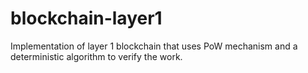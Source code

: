 # blockchain-layer1
Implementation of layer 1 blockchain that uses PoW mechanism and a deterministic algorithm to verify the work.  
